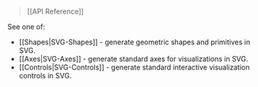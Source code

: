 > [[API Reference]]

See one of:

* [[Shapes|SVG-Shapes]] - generate geometric shapes and primitives in SVG.
* [[Axes|SVG-Axes]] - generate standard axes for visualizations in SVG.
* [[Controls|SVG-Controls]] - generate standard interactive visualization controls in SVG.
